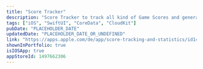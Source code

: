 ```yaml
---
title: "Score Tracker"
description: "Score Tracker to track all kind of Game Scores and generate Statistics"
tags: ["iOS", "SwiftUI", "CoreData", "CloudKit"]
pubDate: "PLACEHOLDER_DATE"
updatedDate: "PLACEHOLDER_DATE_OR_UNDEFINED"
link: "https://apps.apple.com/de/app/score-tracking-and-statistics/id1497662306?l=en"
shownInPortfolio: true
isIOSApp: true
appStoreId: 1497662306
---
```

